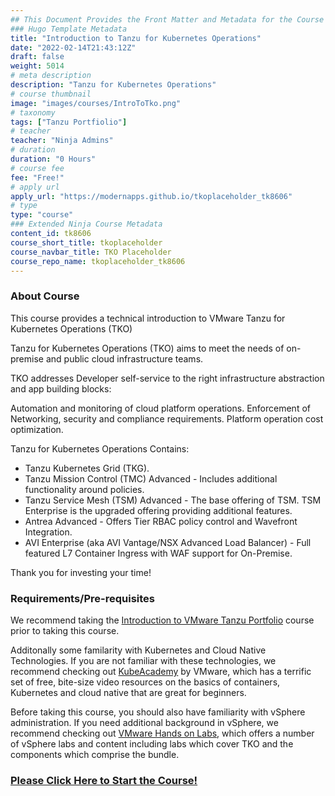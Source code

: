 ```yaml
---
## This Document Provides the Front Matter and Metadata for the Course Information page used in the modernapps.ninja homepage and the member profile page.
### Hugo Template Metadata
title: "Introduction to Tanzu for Kubernetes Operations"
date: "2022-02-14T21:43:12Z"
draft: false
weight: 5014
# meta description
description: "Tanzu for Kubernetes Operations"
# course thumbnail
image: "images/courses/IntroToTko.png"
# taxonomy
tags: ["Tanzu Portfiolio"]
# teacher
teacher: "Ninja Admins"
# duration
duration: "0 Hours"
# course fee
fee: "Free!"
# apply url
apply_url: "https://modernapps.github.io/tkoplaceholder_tk8606"
# type
type: "course"
### Extended Ninja Course Metadata
content_id: tk8606
course_short_title: tkoplaceholder
course_navbar_title: TKO Placeholder
course_repo_name: tkoplaceholder_tk8606
---
```


### About Course

This course provides a technical introduction to VMware Tanzu for Kubernetes Operations (TKO)

Tanzu for Kubernetes Operations (TKO) aims to meet the needs of on-premise and public cloud infrastructure teams.

TKO addresses Developer self-service to the right infrastructure abstraction and app building blocks:

Automation and monitoring of cloud platform operations.
Enforcement of Networking, security and compliance requirements.
Platform operation cost optimization.

Tanzu for Kubernetes Operations Contains:

- Tanzu Kubernetes Grid (TKG).  
- Tanzu Mission Control (TMC) Advanced - Includes additional functionality around policies.
- Tanzu Service Mesh (TSM) Advanced - The base offering of TSM. TSM Enterprise is the upgraded offering providing additional features.
- Antrea Advanced - Offers Tier RBAC policy control and Wavefront Integration.  
- AVI Enterprise (aka AVI Vantage/NSX Advanced Load Balancer) - Full featured L7 Container Ingress with WAF support for On-Premise.

Thank you for investing your time!

### Requirements/Pre-requisites

We recommend taking the [Introduction to VMware Tanzu
Portfolio](https://lms.modernapps.ninja/courses/course-v1:modernapps+COU-TP6539+Perpetual/course/) course
prior to taking this course.


Additonally some familarity with Kubernetes and Cloud Native
Technologies. If you are not familiar with these technologies, we
recommend checking out [KubeAcademy](https://kube.academy/) by VMware,
which has a terrific set of free, bite-size video resources on the
basics of containers, Kubernetes and cloud native that are great for
beginners.

Before taking this course, you should also have familiarity with vSphere
administration. If you need additional background in vSphere, we
recommend checking out [VMware Hands on Labs](https://hol.vmware.com),
which offers a number of vSphere labs and content including labs which cover TKO and the components which comprise the bundle.

### [Please Click Here to Start the Course!](https://modernapps.ninja/tkoplaceholder_tk8606/)
